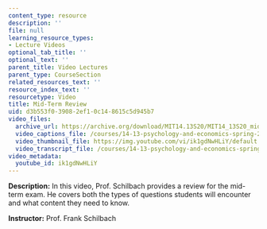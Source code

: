 ```yaml
---
content_type: resource
description: ''
file: null
learning_resource_types:
- Lecture Videos
optional_tab_title: ''
optional_text: ''
parent_title: Video Lectures
parent_type: CourseSection
related_resources_text: ''
resource_index_text: ''
resourcetype: Video
title: Mid-Term Review
uid: d3b553f0-3908-2ef1-0c14-8615c5d945b7
video_files:
  archive_url: https://archive.org/download/MIT14.13S20/MIT14_13S20_midtern_review_300k.mp4
  video_captions_file: /courses/14-13-psychology-and-economics-spring-2020/26777f856d5658c7b3ac67c6070d0e81_ik1gdNwHLiY.vtt
  video_thumbnail_file: https://img.youtube.com/vi/ik1gdNwHLiY/default.jpg
  video_transcript_file: /courses/14-13-psychology-and-economics-spring-2020/db8f6bd0d68dd0ce5a2933bc3e858d43_ik1gdNwHLiY.pdf
video_metadata:
  youtube_id: ik1gdNwHLiY
---
```


**Description:** In this video, Prof. Schilbach provides a review for the mid-term exam. He covers both the types of questions students will encounter and what content they need to know.

**Instructor:** Prof. Frank Schilbach